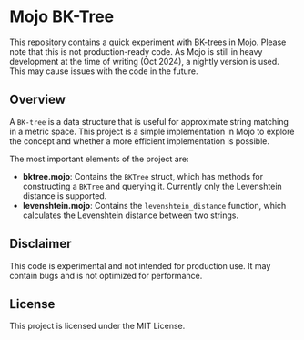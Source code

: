 # Mojo BK-Tree

This repository contains a quick experiment with BK-trees in Mojo. Please note that this is not production-ready code.
As Mojo is still in heavy development at the time of writing (Oct 2024), a nightly version is used. This may cause issues with the code in the future.

## Overview

A `BK-tree` is a data structure that is useful for approximate string matching in a metric space. This project is a simple implementation in Mojo to explore the concept and whether a more efficient implementation is possible.

The most important elements of the project are:

- **bktree.mojo**: Contains the `BKTree` struct, which has methods for constructing a `BKTree` and querying it. Currently only the Levenshtein distance is supported.
- **levenshtein.mojo**: Contains the `levenshtein_distance` function, which calculates the Levenshtein distance between two strings.

## Disclaimer

This code is experimental and not intended for production use. It may contain bugs and is not optimized for performance.

## License

This project is licensed under the MIT License.
